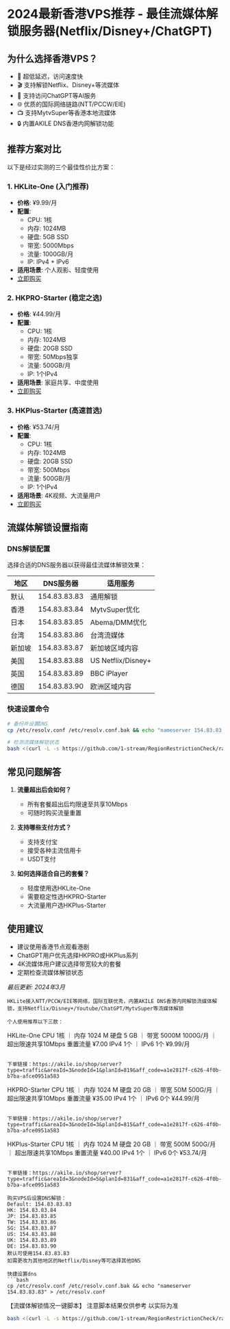 # 2024最新香港VPS推荐 - 最佳流媒体解锁服务器(Netflix/Disney+/ChatGPT)

## 为什么选择香港VPS？

- 🚀 超低延迟，访问速度快
- 🎬 支持解锁Netflix、Disney+等流媒体
- 🤖 支持访问ChatGPT等AI服务
- 🌐 优质的国际网络链路(NTT/PCCW/EIE)
- 📺 支持MytvSuper等香港本地流媒体
- 🔒 内置AKILE DNS香港内网解锁功能

## 推荐方案对比

以下是经过实测的三个最佳性价比方案：

### 1. HKLite-One (入门推荐)
- **价格**: ¥9.99/月
- **配置**:
  - CPU: 1核
  - 内存: 1024MB
  - 硬盘: 5GB SSD
  - 带宽: 5000Mbps
  - 流量: 1000GB/月
  - IP: IPv4 + IPv6
- **适用场景**: 个人观影、轻度使用
- [立即购买](https://akile.io/shop/server?type=traffic&areaId=3&nodeId=1&planId=819&aff_code=a1e2817f-c626-4f0b-b7ba-afce0951a583)

### 2. HKPRO-Starter (稳定之选)
- **价格**: ¥44.99/月
- **配置**:
  - CPU: 1核
  - 内存: 1024MB
  - 硬盘: 20GB SSD
  - 带宽: 50Mbps独享
  - 流量: 500GB/月
  - IP: 1个IPv4
- **适用场景**: 家庭共享、中度使用
- [立即购买](https://akile.io/shop/server?type=traffic&areaId=3&nodeId=3&planId=815&aff_code=a1e2817f-c626-4f0b-b7ba-afce0951a583)

### 3. HKPlus-Starter (高速首选)
- **价格**: ¥53.74/月
- **配置**:
  - CPU: 1核
  - 内存: 1024MB
  - 硬盘: 20GB SSD
  - 带宽: 500Mbps
  - 流量: 500GB/月
  - IP: 1个IPv4
- **适用场景**: 4K视频、大流量用户
- [立即购买](https://akile.io/shop/server?type=traffic&areaId=3&nodeId=5&planId=831&aff_code=a1e2817f-c626-4f0b-b7ba-afce0951a583)

## 流媒体解锁设置指南

### DNS解锁配置
选择合适的DNS服务器以获得最佳流媒体解锁效果：

| 地区 | DNS服务器 | 适用服务 |
|-----|-----------|---------|
| 默认 | 154.83.83.83 | 通用解锁 |
| 香港 | 154.83.83.84 | MytvSuper优化 |
| 日本 | 154.83.83.85 | Abema/DMM优化 |
| 台湾 | 154.83.83.86 | 台湾流媒体 |
| 新加坡 | 154.83.83.87 | 新加坡区域内容 |
| 美国 | 154.83.83.88 | US Netflix/Disney+ |
| 英国 | 154.83.83.89 | BBC iPlayer |
| 德国 | 154.83.83.90 | 欧洲区域内容 |

### 快速设置命令

```bash
# 备份并设置DNS
cp /etc/resolv.conf /etc/resolv.conf.bak && echo "nameserver 154.83.83.83" > /etc/resolv.conf

# 检测流媒体解锁状态
bash <(curl -L -s https://github.com/1-stream/RegionRestrictionCheck/raw/main/check.sh) -M 4
```

## 常见问题解答

1. **流量超出后会如何？**
   - 所有套餐超出后均限速至共享10Mbps
   - 可随时购买流量重置

2. **支持哪些支付方式？**
   - 支持支付宝
   - 接受各种主流信用卡
   - USDT支付

3. **如何选择适合自己的套餐？**
   - 轻度使用选HKLite-One
   - 需要稳定性选HKPRO-Starter
   - 大流量用户选HKPlus-Starter

## 使用建议

- 建议使用香港节点观看港剧
- ChatGPT用户优先选择HKPRO或HKPlus系列
- 4K流媒体用户建议选择带宽较大的套餐
- 定期检查流媒体解锁状态

*最后更新: 2024年3月*

```
HKLite接入NTT/PCCW/EIE等网络，国际互联优秀，内置AKILE DNS香港内网解锁流媒体解锁，支持Netflix/Disney+/Youtube/ChatGPT/MytvSuper等流媒体解锁

个人使用推荐以下三款：  

```
HKLite-One
CPU 1核 ｜ 内存 1024 M
硬盘 5 GB ｜ 带宽 5000M
1000G/月 ｜ 超出限速共享10Mbps
重置流量 ¥7.00
IPv4 1个 ｜ IPv6 1个
¥9.99/月
```

下单链接：https://akile.io/shop/server?type=traffic&areaId=3&nodeId=1&planId=819&aff_code=a1e2817f-c626-4f0b-b7ba-afce0951a583

```
HKPRO-Starter
CPU 1核 ｜ 内存 1024 M
硬盘 20 GB ｜ 带宽 50M
500G/月 ｜ 超出限速共享10Mbps
重置流量 ¥35.00
IPv4 1个 ｜ IPv6 0个
¥44.99/月
```

下单链接：https://akile.io/shop/server?type=traffic&areaId=3&nodeId=3&planId=815&aff_code=a1e2817f-c626-4f0b-b7ba-afce0951a583

```
HKPlus-Starter
CPU 1核 ｜ 内存 1024 M
硬盘 20 GB ｜ 带宽 500M
500G/月 ｜ 超出限速共享10Mbps
重置流量 ¥40.00
IPv4 1个 ｜ IPv6 0个
¥53.74/月
```

下单链接：https://akile.io/shop/server?type=traffic&areaId=3&nodeId=5&planId=831&aff_code=a1e2817f-c626-4f0b-b7ba-afce0951a583  

购买VPS后设置DNS解锁：  
Default: 154.83.83.83  
HK: 154.83.83.84  
JP: 154.83.83.85   
TW: 154.83.83.86  
SG: 154.83.83.87  
US: 154.83.83.88  
UK: 154.83.83.89  
DE: 154.83.83.90  
默认可使用154.83.83.83  
如需更改为其他地区的Netflix/Disney等可选择其他DNS  

快捷设置dns  
```bash
cp /etc/resolv.conf /etc/resolv.conf.bak && echo "nameserver 154.83.83.83" > /etc/resolv.conf
```

【流媒体解锁情况一键脚本】
 注意脚本结果仅供参考 以实际为准
```bash
bash <(curl -L -s https://github.com/1-stream/RegionRestrictionCheck/raw/main/check.sh) -M 4
```
